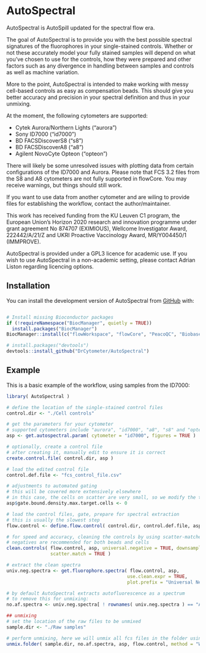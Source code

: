
<!-- README.md is generated from README.Rmd. Please edit that file -->

# AutoSpectral

<!-- badges: start -->

<!-- badges: end -->

AutoSpectral is AutoSpill updated for the spectral flow era.

The goal of AutoSpectral is to provide you with the best possible
spectral signatures of the fluorophores in your single-stained controls.
Whether or not these accurately model your fully stained samples will
depend on what you’ve chosen to use for the controls, how they were
prepared and other factors such as any divergence in handling between
samples and controls as well as machine variation.

More to the point, AutoSpectral is intended to make working with messy
cell-based controls as easy as compensation beads. This should give you
better accuracy and precision in your spectral definition and thus in
your unmixing.

At the moment, the following cytometers are supported:

- Cytek Aurora/Northern Lights (“aurora”)
- Sony ID7000 (“id7000”)
- BD FACSDiscoverS8 (“s8”)
- BD FACSDiscoverA8 (“a8”)
- Agilent NovoCyte Opteon (“opteon”)

There will likely be some unresolved issues with plotting data from
certain configurations of the ID7000 and Aurora. Please note that FCS
3.2 files from the S8 and A8 cytometers are not fully supported in
flowCore. You may receive warnings, but things should still work.

If you want to use data from another cytometer and are wiling to provide
files for establishing the workflow, contact the author/maintainer.

This work has received funding from the KU Leuven C1 program, the
European Union’s Horizon 2020 research and innovation programme under
grant agreement No 874707 (EXIMIOUS), Wellcome Investigator Award,
222442/A/21/Z and UKRI Proactive Vaccinology Award, MR/Y004450/1
(IMMPROVE).

AutoSpectral is provided under a GPL3 licence for academic use. If you
wish to use AutoSpectral in a non-academic setting, please contact
Adrian Liston regarding licencing options.

## Installation

You can install the development version of AutoSpectral from
[GitHub](https://github.com/) with:

``` r

# Install missing Bioconductor packages
if (!requireNamespace("BiocManager", quietly = TRUE))
  install.packages("BiocManager")
BiocManager::install(c("flowWorkspace", "flowCore", "PeacoQC", "Biobase"))

# install.packages("devtools")
devtools::install_github("DrCytometer/AutoSpectral")
```

## Example

This is a basic example of the workflow, using samples from the ID7000:

``` r
library( AutoSpectral )

# define the location of the single-stained control files
control.dir <- "./Cell controls"

# get the parameters for your cytometer
# supported cytometers include "aurora", "id7000", "a8", "s8" and "opteon"
asp <- get.autospectral.param( cytometer = "id7000", figures = TRUE )

# optionally, create a control file
# after creating it, manually edit to ensure it is correct
create.control.file( control.dir, asp )

# load the edited control file
control.def.file <- "fcs_control_file.csv"

# adjustments to automated gating
# this will be covered more extensively elsewhere
# in this case, the cells on scatter are very small, so we modify the target
asp$gate.bound.density.max.target.cells <- 0

# load the control files, gate, prepare for spectral extraction
# this is usually the slowest step
flow.control <- define.flow.control( control.dir, control.def.file, asp )

# for speed and accuracy, cleaning the controls by using scatter-matched universal
# negatives are recommended for both beads and cells
clean.controls( flow.control, asp, universal.negative = TRUE, downsample = TRUE,
                scatter.match = TRUE )

# extract the clean spectra
univ.neg.spectra <- get.fluorophore.spectra( flow.control, asp, 
                                            use.clean.expr = TRUE,
                                            plot.prefix = "Universal Negative Cells" )

# by default AutoSpectral extracts autofluorescence as a spectrum
# to remove this for unmixing:
no.af.spectra <- univ.neg.spectra[ ! rownames( univ.neg.spectra ) == "AF", ]

## unmixing
# set the location of the raw files to be unmixed
sample.dir <- "./Raw samples"

# perform unmixing, here we will unmix all fcs files in the folder using wls
unmix.folder( sample.dir, no.af.spectra, asp, flow.control, method = "WLS" )
```
